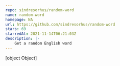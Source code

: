 ```yaml
---
repo: sindresorhus/random-word
name: random-word
homepage: NA
url: https://github.com/sindresorhus/random-word
stars: 69
starredAt: 2021-11-14T06:21:03Z
description: |-
    Get a random English word
---
```


[object Object]
